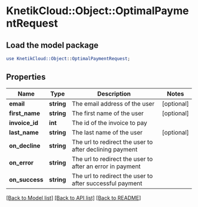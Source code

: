 # KnetikCloud::Object::OptimalPaymentRequest

## Load the model package
```perl
use KnetikCloud::Object::OptimalPaymentRequest;
```

## Properties
Name | Type | Description | Notes
------------ | ------------- | ------------- | -------------
**email** | **string** | The email address of the user | [optional] 
**first_name** | **string** | The first name of the user | [optional] 
**invoice_id** | **int** | The id of the invoice to pay | 
**last_name** | **string** | The last name of the user | [optional] 
**on_decline** | **string** | The url to redirect the user to after declining payment | 
**on_error** | **string** | The url to redirect the user to after an error in payment | 
**on_success** | **string** | The url to redirect the user to after successful payment | 

[[Back to Model list]](../README.md#documentation-for-models) [[Back to API list]](../README.md#documentation-for-api-endpoints) [[Back to README]](../README.md)


